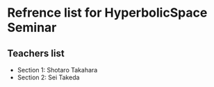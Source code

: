 # Refrence list for HyperbolicSpace Seminar

## Teachers list
- Section 1: Shotaro Takahara
- Section 2: Sei Takeda
